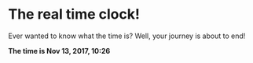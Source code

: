 # The real time clock!

Ever wanted to know what the time is? Well, your journey is about to end!

**The time is Nov 13, 2017, 10:26**